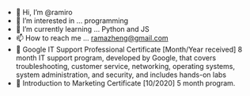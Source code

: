 - 👋 Hi, I’m @ramiro
- 👀 I’m interested in ... programming 
- 🌱 I’m currently learning ... Python and JS
- 📫 How to reach me ... ramazheng@gmail.com
- 🌟 Google IT Support Professional Certificate [Month/Year received]
8 month IT support program, developed by Google, that covers troubleshooting, customer service,
networking, operating systems, system administration, and security, and includes hands-on labs
- 🌱 Introduction to Marketing Certificate [10/2020] 5 month program.
